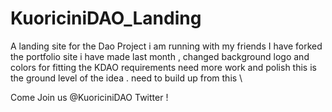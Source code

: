# KuoriciniDAO_Landing

A landing site for the Dao Project i am running with my friends
I have forked the portfolio site i have made last month , changed background logo and colors for fitting the KDAO requirements 
need more work and polish this is the ground level of the idea . need to build up from this \

Come Join us @KuoriciniDAO Twitter !
